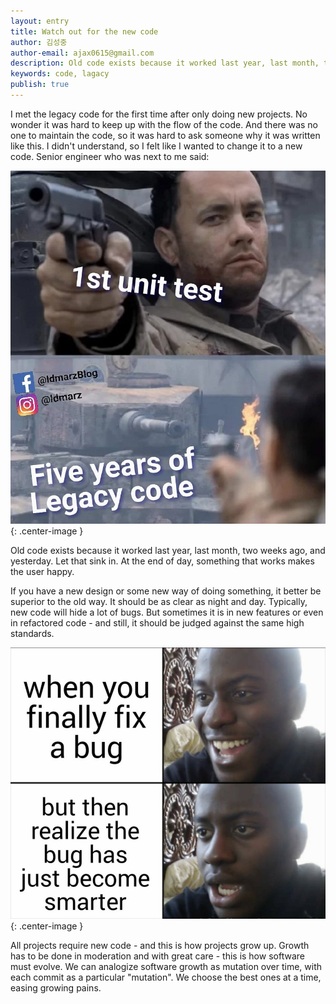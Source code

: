 ```yaml
---
layout: entry
title: Watch out for the new code
author: 김성중
author-email: ajax0615@gmail.com
description: Old code exists because it worked last year, last month, two weeks ago, and yesterday.
keywords: code, lagacy
publish: true
---
```


I met the legacy code for the first time after only doing new projects. No wonder it was hard to keep up with the flow of the code. And there was no one to maintain the code, so it was hard to ask someone why it was written like this. I didn't understand, so I felt like I wanted to change it to a new code. Senior engineer who was next to me said:

![legacy](/images/2020/02/02/legacy.jpg "legacy"){: .center-image }

Old code exists because it worked last year, last month, two weeks ago, and yesterday. Let that sink in. At the end of day, something that works makes the user happy.

If you have a new design or some new way of doing something, it better be superior to the old way. It should be as clear as night and day. Typically, new code will hide a lot of bugs. But sometimes it is in new features or even in refactored code - and still, it should be judged against the same high standards.

![fix-bug](/images/2020/02/02/fix-bug.png "fix-bug"){: .center-image }

All projects require new code - and this is how projects grow up. Growth has to be done in moderation and with great care - this is how software must evolve. We can analogize software growth as mutation over time, with each commit as a particular \"mutation\". We choose the best ones at a time, easing growing pains.
